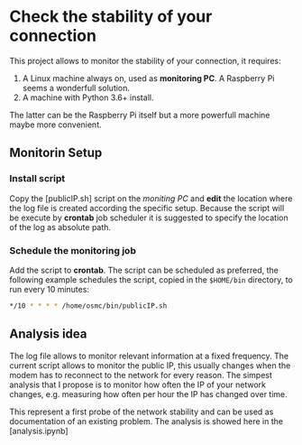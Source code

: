 # Check the stability of your connection

This project allows to monitor the stability of your connection, it requires:

1. A Linux machine always on, used as **monitoring PC**. A Raspberry Pi seems a wonderfull solution.
1. A machine with Python 3.6+ install.

The latter can be the Raspberry Pi itself but a more powerfull machine maybe more convenient.

## Monitorin Setup

### Install script

Copy the  [publicIP.sh] script on the *moniting PC* and **edit** the location where the log 
file is created according the specific setup. Because the script will be execute by **crontab**
job scheduler it is suggested to specify the location of the log as absolute path.

### Schedule the monitoring job

Add the script to **crontab**. The script can be scheduled as preferred, the following
example schedules the script, copied in the `$HOME/bin` directory, to run every 10 minutes:

```sh
*/10 * * * * /home/osmc/bin/publicIP.sh
```

## Analysis idea

The log file allows to monitor relevant information at a fixed frequency. The current
script allows to monitor the public IP, this usually changes when the modem has to reconnect
to the network for every reason. The simpest analysis that I propose is to monitor how
often the IP of your network changes, e.g. measuring how often per hour the IP has changed over
time.

This represent a first probe of the network stability and can be used as documentation
of an existing problem. The analysis is showed here in the [analysis.ipynb]
